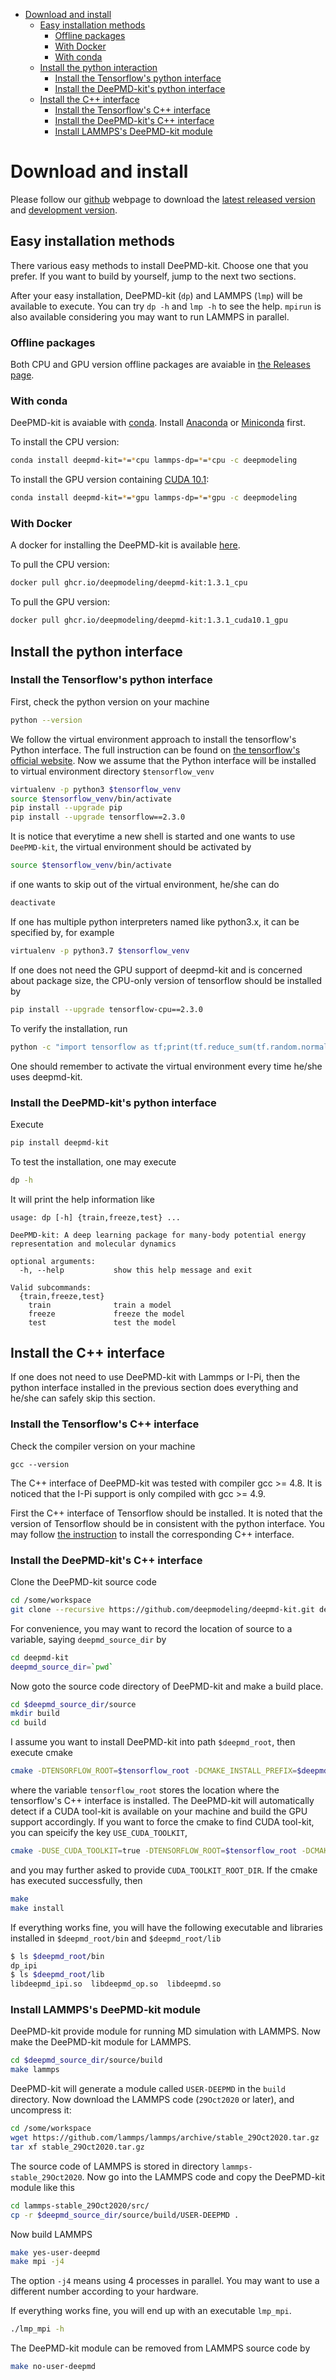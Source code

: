 - [Download and install](#download-and-install)
    - [Easy installation methods](#easy-installation-methods)
      - [Offline packages](#offline-packages)
      - [With Docker](#with-docker)
      - [With conda](#with-conda)
    - [Install the python interaction](#install-the-python-interface)
      - [Install the Tensorflow's python interface](#install-the-tensorflows-python-interface)
      - [Install the DeePMD-kit's python interface](#install-the-deepmd-kits-python-interface)
    - [Install the C++ interface](#install-the-c-interface)
	    - [Install the Tensorflow's C++ interface](#install-the-tensorflows-c-interface)    
	    - [Install the DeePMD-kit's C++ interface](#install-the-deepmd-kits-c-interface)
	    - [Install LAMMPS's DeePMD-kit module](#install-lammpss-deepmd-kit-module)

# Download and install

Please follow our [github](https://github.com/deepmodeling/deepmd-kit) webpage to download the [latest released version](https://github.com/deepmodeling/deepmd-kit/tree/master) and [development version](https://github.com/deepmodeling/deepmd-kit/tree/devel).

## Easy installation methods
There various easy methods to install DeePMD-kit. Choose one that you prefer. If you want to build by yourself, jump to the next two sections.

After your easy installation, DeePMD-kit (`dp`) and LAMMPS (`lmp`) will be available to execute. You can try `dp -h` and `lmp -h` to see the help. `mpirun` is also available considering you may want to run LAMMPS in parallel.

### Offline packages
Both CPU and GPU version offline packages are avaiable in [the Releases page](https://github.com/deepmodeling/deepmd-kit/releases).

### With conda
DeePMD-kit is avaiable with [conda](https://github.com/conda/conda). Install [Anaconda](https://www.anaconda.com/distribution/#download-section) or [Miniconda](https://docs.conda.io/en/latest/miniconda.html) first.

To install the CPU version:
```bash
conda install deepmd-kit=*=*cpu lammps-dp=*=*cpu -c deepmodeling
```

To install the GPU version containing [CUDA 10.1](https://docs.nvidia.com/deploy/cuda-compatibility/index.html#binary-compatibility__table-toolkit-driver):
```bash
conda install deepmd-kit=*=*gpu lammps-dp=*=*gpu -c deepmodeling
```

### With Docker
A docker for installing the DeePMD-kit is available [here](https://github.com/orgs/deepmodeling/packages/container/package/deepmd-kit).

To pull the CPU version:
```bash
docker pull ghcr.io/deepmodeling/deepmd-kit:1.3.1_cpu
```

To pull the GPU version:
```bash
docker pull ghcr.io/deepmodeling/deepmd-kit:1.3.1_cuda10.1_gpu
```

## Install the python interface 
### Install the Tensorflow's python interface
First, check the python version on your machine 
```bash
python --version
```

We follow the virtual environment approach to install the tensorflow's Python interface. The full instruction can be found on [the tensorflow's official website](https://www.tensorflow.org/install/pip). Now we assume that the Python interface will be installed to virtual environment directory `$tensorflow_venv`
```bash
virtualenv -p python3 $tensorflow_venv
source $tensorflow_venv/bin/activate
pip install --upgrade pip
pip install --upgrade tensorflow==2.3.0
```
It is notice that everytime a new shell is started and one wants to use `DeePMD-kit`, the virtual environment should be activated by 
```bash
source $tensorflow_venv/bin/activate
```
if one wants to skip out of the virtual environment, he/she can do
```bash
deactivate
```
If one has multiple python interpreters named like python3.x, it can be specified by, for example
```bash
virtualenv -p python3.7 $tensorflow_venv
```
If one does not need the GPU support of deepmd-kit and is concerned about package size, the CPU-only version of tensorflow should be installed by	
```bash	
pip install --upgrade tensorflow-cpu==2.3.0	
```
To verify the installation, run
```bash
python -c "import tensorflow as tf;print(tf.reduce_sum(tf.random.normal([1000, 1000])))"
```
One should remember to activate the virtual environment every time he/she uses deepmd-kit.

### Install the DeePMD-kit's python interface

Execute
```bash
pip install deepmd-kit
```
To test the installation, one may execute
```bash
dp -h
```
It will print the help information like
```text
usage: dp [-h] {train,freeze,test} ...

DeePMD-kit: A deep learning package for many-body potential energy
representation and molecular dynamics

optional arguments:
  -h, --help           show this help message and exit

Valid subcommands:
  {train,freeze,test}
    train              train a model
    freeze             freeze the model
    test               test the model
```

## Install the C++ interface 

If one does not need to use DeePMD-kit with Lammps or I-Pi, then the python interface installed in the previous section does everything and he/she can safely skip this section. 

### Install the Tensorflow's C++ interface

Check the compiler version on your machine

```
gcc --version
```

The C++ interface of DeePMD-kit was tested with compiler gcc >= 4.8. It is noticed that the I-Pi support is only compiled with gcc >= 4.9.

First the C++ interface of Tensorflow should be installed. It is noted that the version of Tensorflow should be in consistent with the python interface. You may follow [the instruction](install-tf.2.3.md) to install the corresponding C++ interface.

### Install the DeePMD-kit's C++ interface

Clone the DeePMD-kit source code
```bash
cd /some/workspace
git clone --recursive https://github.com/deepmodeling/deepmd-kit.git deepmd-kit
```

For convenience, you may want to record the location of source to a variable, saying `deepmd_source_dir` by
```bash
cd deepmd-kit
deepmd_source_dir=`pwd`
```

Now goto the source code directory of DeePMD-kit and make a build place.
```bash
cd $deepmd_source_dir/source
mkdir build 
cd build
```
I assume you want to install DeePMD-kit into path `$deepmd_root`, then execute cmake
```bash
cmake -DTENSORFLOW_ROOT=$tensorflow_root -DCMAKE_INSTALL_PREFIX=$deepmd_root ..
```
where the variable `tensorflow_root` stores the location where the tensorflow's C++ interface is installed. The DeePMD-kit will automatically detect if a CUDA tool-kit is available on your machine and build the GPU support accordingly. If you want to force the cmake to find CUDA tool-kit, you can speicify the key `USE_CUDA_TOOLKIT`, 
```bash
cmake -DUSE_CUDA_TOOLKIT=true -DTENSORFLOW_ROOT=$tensorflow_root -DCMAKE_INSTALL_PREFIX=$deepmd_root ..
```
and you may further asked to provide `CUDA_TOOLKIT_ROOT_DIR`. If the cmake has executed successfully, then 
```bash
make
make install
```
If everything works fine, you will have the following executable and libraries installed in `$deepmd_root/bin` and `$deepmd_root/lib`
```bash
$ ls $deepmd_root/bin
dp_ipi
$ ls $deepmd_root/lib
libdeepmd_ipi.so  libdeepmd_op.so  libdeepmd.so
```

### Install LAMMPS's DeePMD-kit module
DeePMD-kit provide module for running MD simulation with LAMMPS. Now make the DeePMD-kit module for LAMMPS.
```bash
cd $deepmd_source_dir/source/build
make lammps
```
DeePMD-kit will generate a module called `USER-DEEPMD` in the `build` directory. Now download the LAMMPS code (`29Oct2020` or later), and uncompress it:
```bash
cd /some/workspace
wget https://github.com/lammps/lammps/archive/stable_29Oct2020.tar.gz
tar xf stable_29Oct2020.tar.gz
```
The source code of LAMMPS is stored in directory `lammps-stable_29Oct2020`. Now go into the LAMMPS code and copy the DeePMD-kit module like this
```bash
cd lammps-stable_29Oct2020/src/
cp -r $deepmd_source_dir/source/build/USER-DEEPMD .
```
Now build LAMMPS
```bash
make yes-user-deepmd
make mpi -j4
```
The option `-j4` means using 4 processes in parallel. You may want to use a different number according to your hardware. 

If everything works fine, you will end up with an executable `lmp_mpi`.
```bash
./lmp_mpi -h
```

The DeePMD-kit module can be removed from LAMMPS source code by 
```bash
make no-user-deepmd
```
